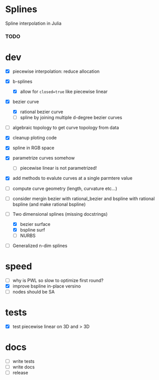 # Splines
Spline interpolation in Julia


### TODO
# dev
- [x] piecewise interpolation: reduce allocation
- [x] b-splines
  - [x] allow for `closed=true` like piecewise linear
- [x] bezier curve
  - [x] rational bezier curve
  - [ ] spline by joining multiple d-degree bezier curves
- [ ] algebraic topology to get curve topology from data
- [x] cleanup ploting code
- [x] spline in RGB space
- [x] parametrize curves somehow
  - [ ] piecewise linear is not parametrized!
- [x] add methods to evalute curves at a single parmtere value
- [ ] compute curve geometry (length, curvature etc...)
- [ ] consider mergin bezier with rational_bezier and bspline with rational bspline (and make rational bspline)

- [ ] Two dimensional splines (missing docstrings)
  - [x] bezier surface
  - [x] bspline surf
  - [ ] NURBS

- [ ] Generalized n-dim splines

# speed
- [ ] why is PWL so slow to optimize first round?
- [X] improve bspline in-place versino
- [ ] nodes should be SA

# tests
- [x] test piecewise linear on 3D and > 3D 

# docs
- [ ] write tests
- [ ] write docs
- [ ] release